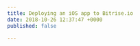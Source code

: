 ```yaml
---
title: Deploying an iOS app to Bitrise.io
date: 2018-10-26 12:37:47 +0000
published: false

---
```

